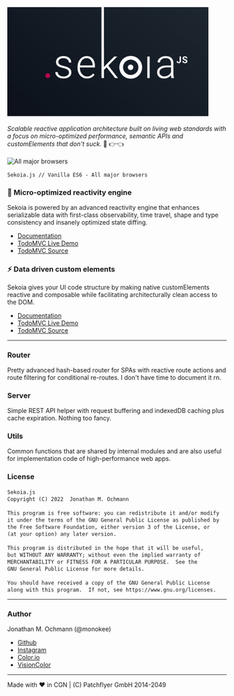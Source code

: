 <img src="https://raw.githubusercontent.com/monokee/Sekoia/master/logo.jpg" height="250">
<br><br>
<i>Scalable reactive application architecture built on living web standards with a focus on micro-optimized performance, semantic APIs and customElements that don't suck.</i> 🥺 👉👈
<br><br>
<img src="https://raw.githubusercontent.com/alrra/browser-logos/master/src/main-desktop-browser-logos.png" width="200" alt="All major browsers">
<pre><code>Sekoia.js // Vanilla ES6 - All major browsers</code></pre>

### 🧬 Micro-optimized reactivity engine
Sekoia is powered by an advanced reactivity engine that enhances serializable data with first-class observability, time travel, shape and type consistency and insanely optimized state diffing.
<br>
- [Documentation](./src/modules/state)
- [TodoMVC Live Demo](https://codepen.io/monokee/project/editor/XxWGbV#)
- [TodoMVC Source](./examples/TODO%20MVC)

### ⚡️ Data driven custom elements
Sekoia gives your UI code structure by making native customElements reactive and composable while facilitating architecturally clean access to the DOM. 
<br>
- [Documentation](./src/modules/component)
- [TodoMVC Live Demo](https://codepen.io/monokee/project/editor/XxWGbV#)
- [TodoMVC Source](./examples/TODO%20MVC)

***

### Router
Pretty advanced hash-based router for SPAs with reactive route actions and
route filtering for conditional re-routes. I don't have time to document it rn.

### Server
Simple REST API helper with request buffering and indexedDB caching plus cache expiration.
Nothing too fancy.

### Utils
Common functions that are shared by internal modules and are also useful for implementation
code of high-performance web apps.

### License
```
Sekoia.js 
Copyright (C) 2022  Jonathan M. Ochmann 

This program is free software: you can redistribute it and/or modify
it under the terms of the GNU General Public License as published by
the Free Software Foundation, either version 3 of the License, or
(at your option) any later version.

This program is distributed in the hope that it will be useful,
but WITHOUT ANY WARRANTY; without even the implied warranty of
MERCHANTABILITY or FITNESS FOR A PARTICULAR PURPOSE.  See the
GNU General Public License for more details.

You should have received a copy of the GNU General Public License
along with this program.  If not, see https://www.gnu.org/licenses.
```
***
### Author
Jonathan M. Ochmann (@monokee)
<ul>
  <li><a href="https://github.com/monokee">Github</a></li>
  <li><a href="https://instagram.com/monokee">Instagram</a></li>
  <li><a href="https://www.color.io">Color.io</a></li>
  <li><a href="https://vision-color.com">VisionColor</a></li>
</ul>

***
Made with ♥️ in CGN | (C) Patchflyer GmbH 2014-2049